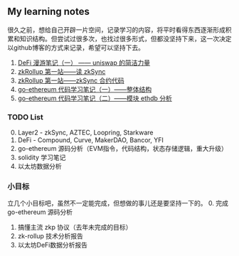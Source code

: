 ## My learning notes

很久之前，想给自己开辟一片空间，记录学习的内容，将平时看得东西逐渐形成积累和知识结构。但尝试过很多次，也找过很多形式，但都没坚持下来，这一次决定以github博客的方式来记录，希望可以坚持下去。

1. [DeFi 漫游笔记（一） —— uniswap 的简洁力量](./DeFi_roaming_uniswap.md)
2. [zkRollup 第一站——读 zkSync](./Introducing_zkSync.md)
3. [zkRollup 第一站——zkSync 合约代码](./zksync_code_1.md)
4. [go-ethereum 代码学习笔记（一）——整体结构](./ethereum_code_1.md)
5. [go-ethereum 代码学习笔记（二）——模块 ethdb 分析](./ethereum_code_2.md)

### TODO List

0. Layer2 - zkSync, AZTEC, Loopring, Starkware
1. DeFi - Compound, Curve, MakerDAO, Bancor, YFI
2. go-ethereum 源码分析（EVM指令，代码结构，状态存储逻辑，重大升级）
3. solidity 学习笔记
4. 以太坊数据分析

### 小目标

立几个小目标吧，虽然不一定能完成，但想做的事儿还是要坚持一下的。
0. 完成 go-ethereum 源码分析
1. 搞懂主流 zkp 协议（去年未完成的目标）
2. zk-rollup 技术分析报告
3. 以太坊DeFi数据分析报告